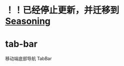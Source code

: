# ！！已经停止更新，并迁移到 [Seasoning](https://dyb881.github.io/seasoning/common/components/tabs)

# tab-bar

移动端底部导航 TabBar
